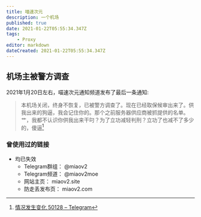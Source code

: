 ```yaml
---
title: 喵速次元
description: 一个机场
published: true
date: 2021-01-22T05:55:34.347Z
tags:
    - Proxy
editor: markdown
dateCreated: 2021-01-22T05:55:34.347Z
---
```


## 机场主被警方调查

2021年1月20日左右，喵速次元通知频道发布了最后一条通知:

> 本机场关闭，终身不恢复，已被警方调查了。现在已经取保候审出来了。供我出来的狗逼，我会记住你的。那个之前服务器供应商被抓提供的名单。艹，我都不认识你供我出来干叼？为了立功减轻判刑？立功了也减不了多少的，傻逼[^miao_lw]

[^miao_lw]: [情况发生变化 50128 – Telegram](https://web.archive.org/web/20210122043110/https://t.me/s/status_is_changing/50128)

### 曾使用过的链接

+ 均已失效
    + Telegram群组： @miaov2
    + Telegram频道： @miaov2moe
    + 网站主页： miaov2.site
    + 防走丢发布页： miaov2.com

